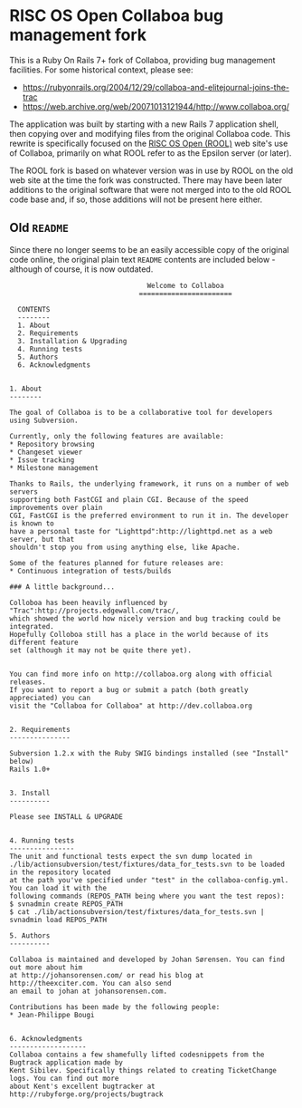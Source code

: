 # RISC OS Open Collaboa bug management fork

This is a Ruby On Rails 7+ fork of Collaboa, providing bug management facilities. For some historical context, please see:

* https://rubyonrails.org/2004/12/29/collaboa-and-elitejournal-joins-the-trac
* https://web.archive.org/web/20071013121944/http://www.collaboa.org/

The application was built by starting with a new Rails 7 application shell, then copying over and modifying files from the original Collaboa code. This rewrite is specifically focused on the [RISC OS Open (ROOL)](https://www.riscosopen.org/) web site's use of Collaboa, primarily on what ROOL refer to as the Epsilon server (or later).

The ROOL fork is based on whatever version was in use by ROOL on the old web site at the time the fork was constructed. There may have been later additions to the original software that were not merged into to the old ROOL code base and, if so, those additions will not be present here either.

## Old `README`

Since there no longer seems to be an easily accessible copy of the original code online, the original plain text `README` contents are included below - although of course, it is now outdated.

```
                                  Welcome to Collaboa
                                =======================

  CONTENTS
  --------
  1. About
  2. Requirements
  3. Installation & Upgrading
  4. Running tests
  5. Authors
  6. Acknowledgments


1. About
--------

The goal of Collaboa is to be a collaborative tool for developers using Subversion.

Currently, only the following features are available:
* Repository browsing
* Changeset viewer
* Issue tracking
* Milestone management

Thanks to Rails, the underlying framework, it runs on a number of web servers
supporting both FastCGI and plain CGI. Because of the speed improvements over plain
CGI, FastCGI is the preferred environment to run it in. The developer is known to
have a personal taste for "Lighttpd":http://lighttpd.net as a web server, but that
shouldn't stop you from using anything else, like Apache.

Some of the features planned for future releases are:
* Continuous integration of tests/builds

### A little background...

Colloboa has been heavily influenced by "Trac":http://projects.edgewall.com/trac/,
which showed the world how nicely version and bug tracking could be integrated.
Hopefully Colloboa still has a place in the world because of its different feature
set (although it may not be quite there yet).


You can find more info on http://collaboa.org along with official releases.
If you want to report a bug or submit a patch (both greatly appreciated) you can
visit the "Collaboa for Collaboa" at http://dev.collaboa.org


2. Requirements
---------------

Subversion 1.2.x with the Ruby SWIG bindings installed (see "Install" below)
Rails 1.0+


3. Install
----------

Please see INSTALL & UPGRADE


4. Running tests
----------------
The unit and functional tests expect the svn dump located in
./lib/actionsubversion/test/fixtures/data_for_tests.svn to be loaded in the repository located
at the path you've specified under "test" in the collaboa-config.yml. You can load it with the
following commands (REPOS_PATH being where you want the test repos):
$ svnadmin create REPOS_PATH
$ cat ./lib/actionsubversion/test/fixtures/data_for_tests.svn | svnadmin load REPOS_PATH

5. Authors
----------

Collaboa is maintained and developed by Johan Sørensen. You can find out more about him
at http://johansorensen.com/ or read his blog at http://theexciter.com. You can also send
an email to johan at johansorensen.com.

Contributions has been made by the following people:
* Jean-Philippe Bougi


6. Acknowledgments
-------------------
Collaboa contains a few shamefully lifted codesnippets from the Bugtrack application made by
Kent Sibilev. Specifically things related to creating TicketChange logs. You can find out more
about Kent's excellent bugtracker at http://rubyforge.org/projects/bugtrack
```
